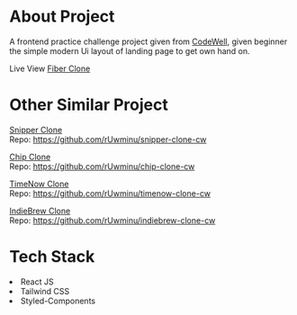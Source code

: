 # About Project

A frontend practice challenge project given from <a href='https://www.codewell.cc/'>CodeWell</a>, 
given beginner the simple modern Ui layout of landing page to get own hand on.

Live View <a href='https://ruwminu.github.io/fiber-clone-cw/'>Fiber Clone</a>

# Other Similar Project

<a href='https://ruwminu.github.io/snipper-clone-cw/'>Snipper Clone</a> <br/>
Repo: https://github.com/rUwminu/snipper-clone-cw

<a href='https://ruwminu.github.io/chip-clone-cw/'>Chip Clone</a> <br/>
Repo: https://github.com/rUwminu/chip-clone-cw

<a href='https://ruwminu.github.io/timenow-clone-cw/'>TimeNow Clone</a> <br/>
Repo: https://github.com/rUwminu/timenow-clone-cw

<a href='https://ruwminu.github.io/indiebrew-clone-cw/'>IndieBrew Clone</a> <br/>
Repo: https://github.com/rUwminu/indiebrew-clone-cw

# Tech Stack

<li>React JS</li>
<li>Tailwind CSS</li>
<li>Styled-Components</li>
